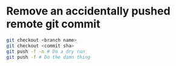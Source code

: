# Remove an accidentally pushed remote git commit

```bash
git checkout <branch name>
git checkout <commit sha>
git push -f -n # Do a dry run
git push -f # Do the damn thing
```